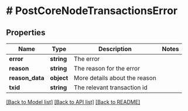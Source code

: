 # # PostCoreNodeTransactionsError

## Properties

Name | Type | Description | Notes
------------ | ------------- | ------------- | -------------
**error** | **string** | The error |
**reason** | **string** | The reason for the error |
**reason_data** | **object** | More details about the reason |
**txid** | **string** | The relevant transaction id |

[[Back to Model list]](../../README.md#models) [[Back to API list]](../../README.md#endpoints) [[Back to README]](../../README.md)
